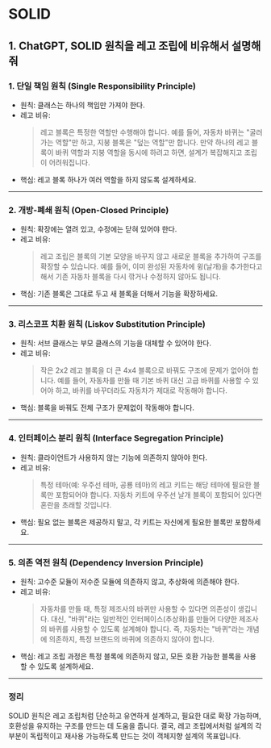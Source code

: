 # SOLID

## 1. ChatGPT, SOLID 원칙을 레고 조립에 비유해서 설명해줘

### 1. 단일 책임 원칙 (Single Responsibility Principle)

- 원칙: 클래스는 하나의 책임만 가져야 한다.
- 레고 비유:
  > 레고 블록은 특정한 역할만 수행해야 합니다. 예를 들어, 자동차 바퀴는 "굴러가는 역할"만 하고, 지붕 블록은 "덮는 역할"만 합니다.
  만약 하나의 레고 블록이 바퀴 역할과 지붕 역할을 동시에 하려고 하면, 설계가 복잡해지고 조립이 어려워집니다.
- 핵심: 레고 블록 하나가 여러 역할을 하지 않도록 설계하세요.

<hr/>

### 2. 개방-폐쇄 원칙 (Open-Closed Principle)

- 원칙: 확장에는 열려 있고, 수정에는 닫혀 있어야 한다.
- 레고 비유:
  > 레고 조립은 블록의 기본 모양을 바꾸지 않고 새로운 블록을 추가하여 구조를 확장할 수 있습니다.
  예를 들어, 이미 완성된 자동차에 윙(날개)을 추가한다고 해서 기존 자동차 블록을 다시 깎거나 수정하지 않아도 됩니다.
- 핵심: 기존 블록은 그대로 두고 새 블록을 더해서 기능을 확장하세요.

<hr/>

### 3. 리스코프 치환 원칙 (Liskov Substitution Principle)

- 원칙: 서브 클래스는 부모 클래스의 기능을 대체할 수 있어야 한다.
- 레고 비유:
  > 작은 2x2 레고 블록을 더 큰 4x4 블록으로 바꿔도 구조에 문제가 없어야 합니다.
  예를 들어, 자동차를 만들 때 기본 바퀴 대신 고급 바퀴를 사용할 수 있어야 하고, 바퀴를 바꾸더라도 자동차가 제대로 작동해야 합니다.
- 핵심: 블록을 바꿔도 전체 구조가 문제없이 작동해야 합니다.

<hr/>

### 4. 인터페이스 분리 원칙 (Interface Segregation Principle)

- 원칙: 클라이언트가 사용하지 않는 기능에 의존하지 않아야 한다.
- 레고 비유:
  > 특정 테마(예: 우주선 테마, 공룡 테마)의 레고 키트는 해당 테마에 필요한 블록만 포함되어야 합니다.
  자동차 키트에 우주선 날개 블록이 포함되어 있다면 혼란을 초래할 것입니다.
- 핵심: 필요 없는 블록은 제공하지 말고, 각 키트는 자신에게 필요한 블록만 포함하세요.

<hr/>

### 5. 의존 역전 원칙 (Dependency Inversion Principle)

- 원칙: 고수준 모듈이 저수준 모듈에 의존하지 않고, 추상화에 의존해야 한다.
- 레고 비유:
  > 자동차를 만들 때, 특정 제조사의 바퀴만 사용할 수 있다면 의존성이 생깁니다. 대신, "바퀴"라는 일반적인 인터페이스(추상화)를 만들어 다양한 제조사의 바퀴를 사용할 수 있도록 설계해야 합니다. 즉, 자동차는 "바퀴"라는 개념에 의존하지, 특정 브랜드의 바퀴에 의존하지 않아야 합니다.
- 핵심: 레고 조립 과정은 특정 블록에 의존하지 않고, 모든 호환 가능한 블록을 사용할 수 있도록 설계하세요.

<hr/>

### 정리

SOLID 원칙은 레고 조립처럼 단순하고 유연하게 설계하고, 필요한 대로 확장 가능하며, 호환성을 유지하는 구조를 만드는 데 도움을 줍니다.
결국, 레고 조립에서처럼 설계의 각 부분이 독립적이고 재사용 가능하도록 만드는 것이 객체지향 설계의 목표입니다.
